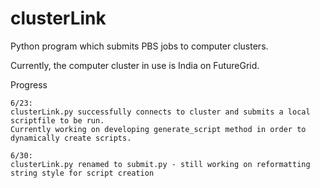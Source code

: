 clusterLink
===========

Python program which submits PBS jobs to computer clusters.

Currently, the computer cluster in use is India on FutureGrid.


Progress

	6/23: 
	clusterLink.py successfully connects to cluster and submits a local scriptfile to be run.
	Currently working on developing generate_script method in order to dynamically create scripts.

	6/30:
	clusterLink.py renamed to submit.py - still working on reformatting string style for script creation


